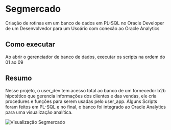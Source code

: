 # Segmercado
Criação de rotinas em um banco de dados em PL-SQL no Oracle Developer de um Desenvolvedor para um Usoário com conexão ao Oracle Analytics

## Como executar

Ao abrir o gerenciador de banco de dados, executar os scripts na ordem do 01 ao 09

## Resumo

Nesse projeto, o user_dev tem acesso total ao banco de um fornecedor b2b hipotético que gerencia informações dos clientes e das vendas, ele cria procedures e funções para serem usadas pelo user_app. Alguns Scripts foram feitos em PL-SQL e no final, o banco foi integrado ao Oracle Analytics para uma visualização analítica.


![Visualização Segmercado](https://github.com/pedro-nog-9/Segmercado/assets/127139232/808d5c8f-832a-4dea-bfbd-6f15c36e6e21)

